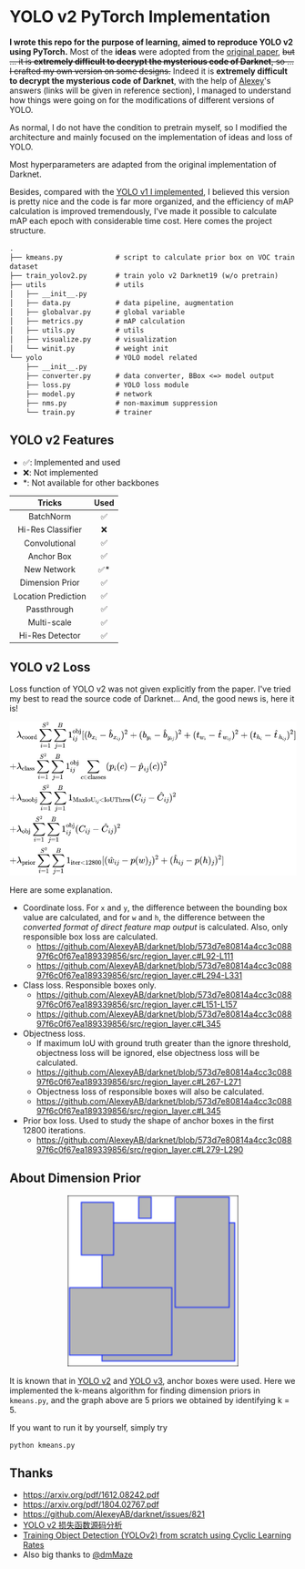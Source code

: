 # YOLO v2 PyTorch Implementation

**I wrote this repo for the purpose of learning, aimed to reproduce YOLO v2 using PyTorch.** Most of the **ideas** were adopted from the [original paper](https://arxiv.org/pdf/1612.08242.pdf), ~~but ... it is **extremely difficult to decrypt the mysterious code of Darknet**, so ... I crafted my own version on some designs.~~ Indeed it is **extremely difficult to decrypt the mysterious code of Darknet**, with the help of [Alexey](https://github.com/AlexeyAB)'s answers (links will be given in reference section), I managed to understand how things were going on for the modifications of different versions of YOLO.

As normal, I do not have the condition to pretrain myself, so I modified the architecture and mainly focused on the implementation of ideas and loss of YOLO.

Most hyperparameters are adapted from the original implementation of Darknet.

Besides, compared with the [YOLO v1 I implemented](https://github.com/JeffersonQin/yolo-v1-pytorch), I believed this version is pretty nice and the code is far more organized, and the efficiency of mAP calculation is improved tremendously, I've made it possible to calculate mAP each epoch with considerable time cost. Here comes the project structure.

```
.
├── kmeans.py             # script to calculate prior box on VOC train dataset
├── train_yolov2.py       # train yolo v2 Darknet19 (w/o pretrain)
├── utils                 # utils
│   ├── __init__.py
│   ├── data.py           # data pipeline, augmentation
│   ├── globalvar.py      # global variable
│   ├── metrics.py        # mAP calculation
│   ├── utils.py          # utils
│   ├── visualize.py      # visualization
│   └── winit.py          # weight init
└── yolo                  # YOLO model related
    ├── __init__.py
    ├── converter.py      # data converter, BBox <=> model output
    ├── loss.py           # YOLO loss module
    ├── model.py          # network
    ├── nms.py            # non-maximum suppression
    └── train.py          # trainer
```

## YOLO v2 Features

* ✅: Implemented and used
* ❌: Not implemented
* \*: Not available for other backbones

|       Tricks        | Used  |
| :-----------------: | :---: |
|      BatchNorm      |   ✅   |
|  Hi-Res Classifier  |   ❌   |
|    Convolutional    |   ✅   |
|     Anchor Box      |   ✅   |
|     New Network     |  ✅*   |
|   Dimension Prior   |   ✅   |
| Location Prediction |   ✅   |
|     Passthrough     |   ✅   |
|     Multi-scale     |   ✅   |
|   Hi-Res Detector   |   ✅   |

## YOLO v2 Loss

Loss function of YOLO v2 was not given explicitly from the paper. I've tried my best to read the source code of Darknet... And, the good news is, here it is!

<!-- $$
	\begin{aligned}
		&\lambda_{\text{coord}} \sum_{i=1}^{S^2}\sum_{j=1}^B 1_{ij}^{\text{obj}} [(b_{x_i}-\hat b_{x_{ij}})^2 + (b_{y_i}-\hat b_{y_{ij}})^2 + (t_{w_i}-\hat t_{w_{ij}})^2 + (t_{h_i}-\hat t_{h_{ij}})^2] \\
		+&\lambda_{\text{class}} \sum_{i=1}^{S^2}\sum_{j=1}^B 1_{ij}^{\text{obj}} \sum_{c\in \text{classes}} (p_i(c) - \hat p_{ij}(c))^2 \\ 
		+&\lambda_{\text{noobj}} \sum_{i=1}^{S^2}\sum_{j=1}^B 1_{\text{MaxIoU}_{ij} < \text{IoUThres}}(C_{ij} - \hat C_{ij})^2 \\ 
		+&\lambda_{\text{obj}} \sum_{i=1}^{S^2}\sum_{j=1}^B 1_{ij}^{\text {obj}} (C_{ij} - \hat C_{ij})^2 \\
		+&\lambda_{\text{prior}} \sum_{i=1}^{S^2}\sum_{j=1}^B 1_{\text{iter} < 12800} [(\hat w_{ij} - p(w)_{j})^2 + (\hat h_{ij} - p(h)_{j})^2] 
	\end{aligned}
$$ --> 

<div align="center"><img style="background: white;" src="./assets/tN3mGO82jf.svg"></div>

Here are some explanation.

* Coordinate loss. For `x` and `y`, the difference between the bounding box value are calculated, and for `w` and `h`, the difference between the *converted format of direct feature map output* is calculated. Also, only responsible box loss are calculated.
  * https://github.com/AlexeyAB/darknet/blob/573d7e80814a4cc3c08897f6c0f67ea189339856/src/region_layer.c#L92-L111
  * https://github.com/AlexeyAB/darknet/blob/573d7e80814a4cc3c08897f6c0f67ea189339856/src/region_layer.c#L294-L331
* Class loss. Responsible boxes only.
  * https://github.com/AlexeyAB/darknet/blob/573d7e80814a4cc3c08897f6c0f67ea189339856/src/region_layer.c#L151-L157
  * https://github.com/AlexeyAB/darknet/blob/573d7e80814a4cc3c08897f6c0f67ea189339856/src/region_layer.c#L345
* Objectness loss.
  * If maximum IoU with ground truth greater than the ignore threshold, objectness loss will be ignored, else objectness loss will be calculated.
  * https://github.com/AlexeyAB/darknet/blob/573d7e80814a4cc3c08897f6c0f67ea189339856/src/region_layer.c#L267-L271
  * Objectness loss of responsible boxes will also be calculated.
  * https://github.com/AlexeyAB/darknet/blob/573d7e80814a4cc3c08897f6c0f67ea189339856/src/region_layer.c#L345
* Prior box loss. Used to study the shape of anchor boxes in the first 12800 iterations.
  * https://github.com/AlexeyAB/darknet/blob/573d7e80814a4cc3c08897f6c0f67ea189339856/src/region_layer.c#L279-L290

## About Dimension Prior

<div align="center">
	<img src="./assets/dimension-cluster.svg" width=300>
</div>

It is known that in [YOLO v2](https://arxiv.org/pdf/1612.08242.pdf) and [YOLO v3](https://arxiv.org/pdf/1804.02767.pdf), anchor boxes were used. Here we implemented the k-means algorithm for finding dimension priors in `kmeans.py`, and the graph above are 5 priors we obtained by identifying k = 5.

If you want to run it by yourself, simply try

```
python kmeans.py
```

## Thanks

* https://arxiv.org/pdf/1612.08242.pdf
* https://arxiv.org/pdf/1804.02767.pdf
* https://github.com/AlexeyAB/darknet/issues/821
* [YOLO v2 损失函数源码分析](https://www.cnblogs.com/YiXiaoZhou/p/7429481.html)
* [Training Object Detection (YOLOv2) from scratch using Cyclic Learning Rates](https://towardsdatascience.com/training-object-detection-yolov2-from-scratch-using-cyclic-learning-rates-b3364f7e4755)
* Also big thanks to [@dmMaze](https://github.com/dmMaze)
